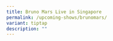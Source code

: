 ```yaml
---
title: Bruno Mars Live in Singapore
permalink: /upcoming-shows/brunomars/
variant: tiptap
description: ""
---
```

